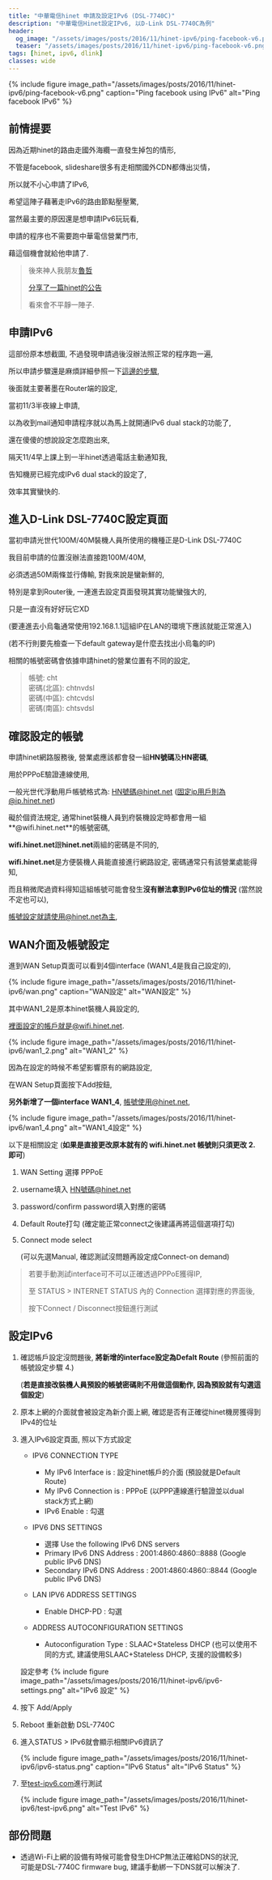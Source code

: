 ```yaml
---
title: "中華電信hinet 申請及設定IPv6 (DSL-7740C)"
description: "中華電信Hinet設定IPv6, 以D-Link DSL-7740C為例"
header:
  og_image: "/assets/images/posts/2016/11/hinet-ipv6/ping-facebook-v6.png"
  teaser: "/assets/images/posts/2016/11/hinet-ipv6/ping-facebook-v6.png"
tags: [hinet, ipv6, dlink]
classes: wide
---
```


{% include figure image_path="/assets/images/posts/2016/11/hinet-ipv6/ping-facebook-v6.png" caption="Ping facebook using IPv6" alt="Ping facebook IPv6" %}

## 前情提要

因為近期hinet的路由走國外海纜一直發生掉包的情形,

不管是facebook, slideshare很多有走相關國外CDN都傳出災情，

所以就不小心申請了IPv6,

希望這陣子藉著走IPv6的路由節點壓壓驚,

當然最主要的原因還是想申請IPv6玩玩看,

申請的程序也不需要跑中華電信營業門市,

藉這個機會就給他申請了.

> 後來神人我朋友[魯哲](https://lucher.club/) 
>
> [分享了一篇hinet的公告](http://www.hinet.net/notifyPage.html?id=1581ecec33a000004a4f&type=0)
>
> 看來會不平靜一陣子.


## 申請IPv6

這部份原本想截圖, 不過發現申請過後沒辦法照正常的程序跑一遍,

所以申請步驟還是麻煩詳細參照一下[這邊的步驟](https://sofree.cc/hinet-ipv6/),

後面就主要著墨在Router端的設定,

當初11/3半夜線上申請,

以為收到mail通知申請程序就以為馬上就開通IPv6 dual stack的功能了,

還在傻傻的想說設定怎麼跑出來,

隔天11/4早上課上到一半hinet透過電話主動通知我,

告知機房已經完成IPv6 dual stack的設定了,

效率其實蠻快的.

## 進入D-Link DSL-7740C設定頁面

當初申請光世代100M/40M裝機人員所使用的機種正是D-Link DSL-7740C

我目前申請的位置沒辦法直接跑100M/40M,

必須透過50M兩條並行傳輸, 對我來說是蠻新鮮的,

特別是拿到Router後, 一連進去設定頁面發現其實功能蠻強大的,

只是一直沒有好好玩它XD

(要連進去小烏龜通常使用192.168.1.1這組IP在LAN的環境下應該就能正常進入)

(若不行則要先檢查一下default gateway是什麼去找出小烏龜的IP)

相關的帳號密碼會依據申請hinet的營業位置有不同的設定,

> 帳號: cht  
> 密碼(北區): chtnvdsl  
> 密碼(中區): chtcvdsl  
> 密碼(南區): chtsvdsl

## 確認設定的帳號

申請hinet網路服務後, 營業處應該都會發一組**HN號碼**及**HN密碼**,

用於PPPoE驗證連線使用,

一般光世代浮動用戶帳號格式為: HN號碼@hinet.net (固定ip用戶則為@ip.hinet.net)

礙於個資法規定, 通常hinet裝機人員到府裝機設定時都會用一組**@wifi.hinet.net**的帳號密碼,

**wifi.hinet.net**跟**hinet.net**兩組的密碼是不同的,

**wifi.hinet.net**是方便裝機人員能直接進行網路設定, 密碼通常只有該營業處能得知,

而且稍微爬過資料得知這組帳號可能會發生**沒有辦法拿到IPv6位址的情況** (當然說不定也可以),

帳號設定就請使用@hinet.net為主,

## WAN介面及帳號設定

進到WAN Setup頁面可以看到4個interface (WAN1_4是我自己設定的),

{% include figure image_path="/assets/images/posts/2016/11/hinet-ipv6/wan.png" caption="WAN設定" alt="WAN設定" %}

其中WAN1_2是原本hinet裝機人員設定的,

裡面設定的帳戶就是@wifi.hinet.net.

{% include figure image_path="/assets/images/posts/2016/11/hinet-ipv6/wan1_2.png" alt="WAN1_2" %}

因為在設定的時候不希望影響原有的網路設定,

在WAN Setup頁面按下Add按鈕,

**另外新增了一個interface WAN1_4**, 帳號使用@hinet.net,

{% include figure image_path="/assets/images/posts/2016/11/hinet-ipv6/wan1_4.png" alt="WAN1_4設定" %}

以下是相關設定 (**如果是直接更改原本就有的 wifi.hinet.net 帳號則只須更改 2. 即可**)

1. WAN Setting 選擇 PPPoE
2. username填入 HN號碼@hinet.net
3. password/confirm password填入對應的密碼
4. Default Route打勾 (確定能正常connect之後建議再將這個選項打勾)
5. Connect mode select 

    (可以先選Manual, 確認測試沒問題再設定成Connect-on demand)

> 若要手動測試interface可不可以正確透過PPPoE獲得IP,
>
> 至 STATUS > INTERNET STATUS 內的 Connection 選擇對應的界面後,
>
> 按下Connect / Disconnect按鈕進行測試

## 設定IPv6

1. 確認帳戶設定沒問題後, **將新增的interface設定為Defalt Route** (參照前面的帳號設定步驟 4.)

    (**若是直接改裝機人員預設的帳號密碼則不用做這個動作, 因為預設就有勾選這個設定**)

2. 原本上網的介面就會被設定為新介面上網, 確認是否有正確從hinet機房獲得到IPv4的位址

3. 進入IPv6設定頁面, 照以下方式設定

    - IPV6 CONNECTION TYPE
        - My IPv6 Interface is : 設定hinet帳戶的介面 (預設就是Default Route)
        - My IPv6 Connection is : PPPoE (以PPP連線進行驗證並以dual stack方式上網)
        - IPv6 Enable : 勾選

    - IPV6 DNS SETTINGS
        - 選擇 Use the following IPv6 DNS servers
        - Primary IPv6 DNS Address : 2001:4860:4860::8888    (Google public IPv6 DNS)
        - Secondary IPv6 DNS Address : 2001:4860:4860::8844  (Google public IPv6 DNS)

    - LAN IPV6 ADDRESS SETTINGS
        - Enable DHCP-PD : 勾選

    - ADDRESS AUTOCONFIGURATION SETTINGS
        - Autoconfiguration Type : SLAAC+Stateless DHCP (也可以使用不同的方式, 建議使用SLAAC+Stateless DHCP, 支援的設備較多)

    設定參考
    {% include figure image_path="/assets/images/posts/2016/11/hinet-ipv6/ipv6-settings.png" alt="IPv6 設定" %}

4. 按下 Add/Apply

5. Reboot 重新啟動 DSL-7740C

6. 進入STATUS > IPv6就會顯示相關IPv6資訊了

    {% include figure image_path="/assets/images/posts/2016/11/hinet-ipv6/ipv6-status.png" caption="IPv6 Status" alt="IPv6 Status" %}

7. 至[test-ipv6.com](http://test-ipv6.com)進行測試

    {% include figure image_path="/assets/images/posts/2016/11/hinet-ipv6/test-ipv6.png" alt="Test IPv6" %}

## 部份問題

- 透過Wi-Fi上網的設備有時候可能會發生DHCP無法正確給DNS的狀況,  
  可能是DSL-7740C firmware bug, 建議手動綁一下DNS就可以解決了.

